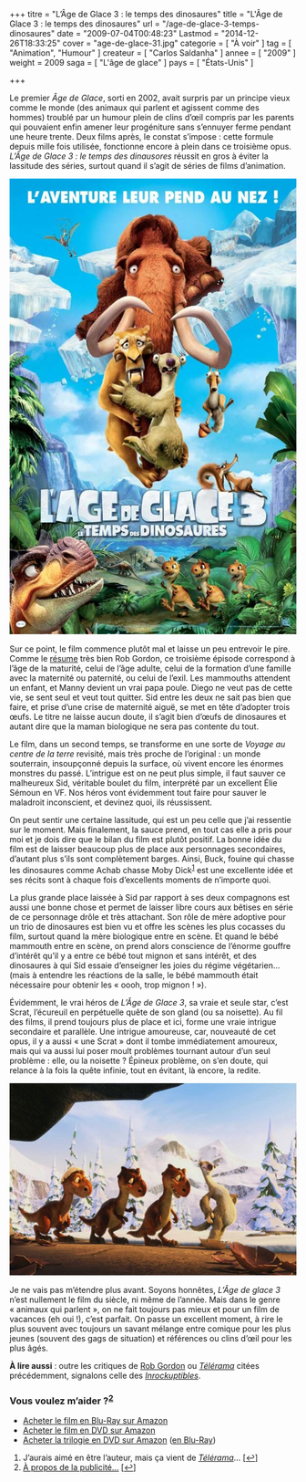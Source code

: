 +++
titre = "L&rsquo;Âge de Glace 3 : le temps des dinosaures"
title = "L'Âge de Glace 3 : le temps des dinosaures"
url = "/age-de-glace-3-temps-dinosaures"
date = "2009-07-04T00:48:23"
Lastmod = "2014-12-26T18:33:25"
cover = "age-de-glace-31.jpg"
categorie = [ "À voir" ]
tag = [ "Animation", "Humour" ]
createur = [ "Carlos Saldanha" ]
annee = [ "2009" ]
weight = 2009
saga = [ "L'âge de glace" ]
pays = [ "États-Unis" ]

+++

<p>Le premier <em>Âge de Glace</em>, sorti en 2002, avait surpris par un principe vieux comme le monde (des animaux qui parlent et agissent comme des hommes) troublé par un humour plein de clins d&rsquo;œil compris par les parents qui pouvaient enfin amener leur progéniture sans s&rsquo;ennuyer ferme pendant une heure trente. Deux films après, le constat s&rsquo;impose : cette formule depuis mille fois utilisée, fonctionne encore à plein dans ce troisième opus. <em>L&rsquo;Âge de Glace 3 : le temps des dinausores</em> réussit en gros à éviter la lassitude des séries, surtout quand il s&rsquo;agit de séries de films d&rsquo;animation.</p>
<div style="text-align: center;"><a href="http://www.allocine.fr/film/fichefilm_gen_cfilm=126112.html"><img src="age-de-glace-3.jpg" border="0" alt="age-de-glace-3.jpg" width="600" height="799" /></a></div>
<p>Sur ce point, le film commence plutôt mal et laisse un peu entrevoir le pire. Comme le <a href="http://www.toujoursraison.com/2009/06/lage-de-glace-3-le-temps-des-dinosaures.html">résume</a> très bien Rob Gordon, ce troisième épisode correspond à l&rsquo;âge de la maturité, celui de l&rsquo;âge adulte, celui de la formation d&rsquo;une famille avec la maternité ou paternité, ou celui de l&rsquo;exil. Les mammouths attendent un enfant, et Manny devient un vrai papa poule. Diego ne veut pas de cette vie, se sent seul et veut tout quitter. Sid entre les deux ne sait pas bien que faire, et prise d&rsquo;une crise de maternité aiguë, se met en tête d&rsquo;adopter trois œufs. Le titre ne laisse aucun doute, il s&rsquo;agit bien d&rsquo;œufs de dinosaures et autant dire que la maman biologique ne sera pas contente du tout.</p>
<p>Le film, dans un second temps, se transforme en une sorte de <em>Voyage au centre de la terre</em> revisité, mais très proche de l&rsquo;original : un monde souterrain, insoupçonné depuis la surface, où vivent encore les énormes monstres du passé. L&rsquo;intrigue est on ne peut plus simple, il faut sauver ce malheureux Sid, véritable boulet du film, interprété par un excellent Élie Sémoun en VF. Nos héros vont évidemment tout faire pour sauver le maladroit inconscient, et devinez quoi, ils réussissent.</p>
<p>On peut sentir une certaine lassitude, qui est un peu celle que j&rsquo;ai ressentie sur le moment. Mais finalement, la sauce prend, en tout cas elle a pris pour moi et je dois dire que le bilan du film est plutôt positif. La bonne idée du film est de laisser beaucoup plus de place aux personnages secondaires, d&rsquo;autant plus s&rsquo;ils sont complètement barges. Ainsi, Buck, fouine qui chasse les dinosaures comme Achab chasse Moby Dick<sup><a href="#footnote_0_1594" id="identifier_0_1594" class="footnote-link footnote-identifier-link" title="J&rsquo;aurais aim&eacute; en &ecirc;tre l&rsquo;auteur, mais &ccedil;a vient de T&eacute;l&eacute;rama&hellip;">1</a></sup> est une excellente idée et ses récits sont à chaque fois d&rsquo;excellents moments de n&rsquo;importe quoi.</p>
<p>La plus grande place laissée à Sid par rapport à ses deux compagnons est aussi une bonne chose et permet de laisser libre cours aux bêtises en série de ce personnage drôle et très attachant. Son rôle de mère adoptive pour un trio de dinosaures est bien vu et offre les scènes les plus cocasses du film, surtout quand la mère biologique entre en scène. Et quand le bébé mammouth entre en scène, on prend alors conscience de l&rsquo;énorme gouffre d&rsquo;intérêt qu&rsquo;il y a entre ce bébé tout mignon et sans intérêt, et des dinosaures à qui Sid essaie d&rsquo;enseigner les joies du régime végétarien&#8230; (mais à entendre les réactions de la salle, le bébé mammouth était nécessaire pour obtenir les &laquo;&nbsp;oooh, trop mignon !&nbsp;&raquo;).</p>
<p>Évidemment, le vrai héros de <em>L&rsquo;Âge de Glace 3</em>, sa vraie et seule star, c&rsquo;est Scrat, l&rsquo;écureuil en perpétuelle quête de son gland (ou sa noisette). Au fil des films, il prend toujours plus de place et ici, forme une vraie intrigue secondaire et parallèle. Une intrigue amoureuse, car, nouveauté de cet opus, il y a aussi &laquo;&nbsp;une Scrat&nbsp;&raquo; dont il tombe immédiatement amoureux, mais qui va aussi lui poser moult problèmes tournant autour d&rsquo;un seul problème : elle, ou la noisette ? Épineux problème, on s&rsquo;en doute, qui relance à la fois la quête infinie, tout en évitant, là encore, la redite.</p>
<div style="text-align: center;"><img src="l-age-de-glace-3-le-temps-des-dinosaures-2009-15481-1400892170.jpg" border="0" alt="l-age-de-glace-3-le-temps-des-dinosaures-2009-15481-1400892170.jpg" width="600" height="337" /></div>
<p>Je ne vais pas m&rsquo;étendre plus avant. Soyons honnêtes, <em>L&rsquo;Âge de glace 3</em> n&rsquo;est nullement le film du siècle, ni même de l&rsquo;année. Mais dans le genre &laquo;&nbsp;animaux qui parlent&nbsp;&raquo;, on ne fait toujours pas mieux et pour un film de vacances (eh oui !), c&rsquo;est parfait. On passe un excellent moment, à rire le plus souvent avec toujours un savant mélange entre comique pour les plus jeunes (souvent des gags de situation) et références ou clins d&rsquo;œil pour les plus âgés.</p>
<p><strong>À lire aussi</strong> : outre les critiques de <a href="http://www.toujoursraison.com/2009/06/lage-de-glace-3-le-temps-des-dinosaures.html">Rob Gordon</a> ou <em><a href="http://www.telerama.fr/cinema/films/l-age-de-glace-3-le-temps-des-dinosaures,386555,critique.php">Télérama</a></em> citées précédemment, signalons celle des <a href="http://www.lesinrocks.com/cine/cinema-article/t/1246027620/article/lage-de-glace-3-le-temps-des-dinosaures/"><em>Inrockuptibles</em></a>.</p>
<div class="amazon">
<h3>Vous voulez m&rsquo;aider ?<sup><a href="#footnote_1_1594" id="identifier_1_1594" class="footnote-link footnote-identifier-link" title="&Agrave; propos de la publicit&eacute;&hellip;">2</a></sup></h3>
<ul>
<li><a href="http://www.amazon.fr/gp/product/B002HMC17Y/ref=as_li_ss_tl?ie=UTF8&#038;tag=leblogdenic07-21&#038;linkCode=as2&#038;camp=1642&#038;creative=19458&#038;creativeASIN=B002HMC17Y">Acheter le film en Blu-Ray sur Amazon</a></li>
<li><a href="http://www.amazon.fr/gp/product/B002HMC17O/ref=as_li_ss_tl?ie=UTF8&#038;tag=leblogdenic07-21&#038;linkCode=as2&#038;camp=1642&#038;creative=19458&#038;creativeASIN=B002HMC17O">Acheter le film en DVD sur Amazon</a></li>
<li><a href="http://www.amazon.fr/gp/product/B002HMC188/ref=as_li_ss_tl?ie=UTF8&#038;tag=leblogdenic07-21&#038;linkCode=as2&#038;camp=1642&#038;creative=19458&#038;creativeASIN=B002HMC188">Acheter la trilogie en DVD sur Amazon</a> (<a href="http://www.amazon.fr/gp/product/B002HMC18I/ref=as_li_ss_tl?ie=UTF8&#038;tag=leblogdenic07-21&#038;linkCode=as2&#038;camp=1642&#038;creative=19458&#038;creativeASIN=B002HMC18I">en Blu-Ray</a>)</li>
</ul>
</div>
<ol class="footnotes"><li id="footnote_0_1594" class="footnote">J&rsquo;aurais aimé en être l&rsquo;auteur, mais ça vient de <em><a href="http://www.telerama.fr/cinema/films/l-age-de-glace-3-le-temps-des-dinosaures,386555,critique.php">Télérama</a></em>&#8230; [<a href="#identifier_0_1594" class="footnote-link footnote-back-link">&#8617;</a>]</li><li id="footnote_1_1594" class="footnote"><a href="http://voiretmanger.fr/a-propos/publicite/">À propos de la publicité…</a> [<a href="#identifier_1_1594" class="footnote-link footnote-back-link">&#8617;</a>]</li></ol>
